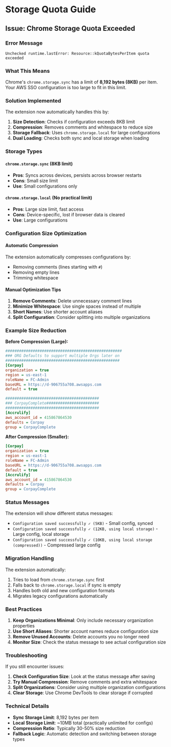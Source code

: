 # Storage Quota Guide

## Issue: Chrome Storage Quota Exceeded

### Error Message

```
Unchecked runtime.lastError: Resource::kQuotaBytesPerItem quota exceeded
```

### What This Means

Chrome's `chrome.storage.sync` has a limit of **8,192 bytes (8KB)** per item. Your AWS SSO configuration is too large to fit in this limit.

### Solution Implemented

The extension now automatically handles this by:

1. **Size Detection**: Checks if configuration exceeds 8KB limit
2. **Compression**: Removes comments and whitespace to reduce size
3. **Storage Fallback**: Uses `chrome.storage.local` for large configurations
4. **Dual Loading**: Checks both sync and local storage when loading

### Storage Types

#### `chrome.storage.sync` (8KB limit)

- **Pros**: Syncs across devices, persists across browser restarts
- **Cons**: Small size limit
- **Use**: Small configurations only

#### `chrome.storage.local` (No practical limit)

- **Pros**: Large size limit, fast access
- **Cons**: Device-specific, lost if browser data is cleared
- **Use**: Large configurations

### Configuration Size Optimization

#### Automatic Compression

The extension automatically compresses configurations by:

- Removing comments (lines starting with `#`)
- Removing empty lines
- Trimming whitespace

#### Manual Optimization Tips

1. **Remove Comments**: Delete unnecessary comment lines
2. **Minimize Whitespace**: Use single spaces instead of multiple
3. **Short Names**: Use shorter account aliases
4. **Split Configuration**: Consider splitting into multiple organizations

### Example Size Reduction

**Before Compression (Large):**

```ini
###################################################
### ORG Defaults to support multiple Orgs later on
##################################################
[Corpay] 
organization = true
region = us-east-1
roleName = FC-Admin
baseURL = https://d-906755a708.awsapps.com
default = true

#########################################
### CorpayComplete#######################
#########################################
[Accrulify]
aws_account_id = 415867864530
defaults = Corpay
group = CorpayComplete
```

**After Compression (Smaller):**

```ini
[Corpay]
organization = true
region = us-east-1
roleName = FC-Admin
baseURL = https://d-906755a708.awsapps.com
default = true
[Accrulify]
aws_account_id = 415867864530
defaults = Corpay
group = CorpayComplete
```

### Status Messages

 The extension will show different status messages:

- `Configuration saved successfully ✓ (5KB)` - Small config, synced
- `Configuration saved successfully ✓ (12KB, using local storage)` - Large config, local storage
- `Configuration saved successfully ✓ (10KB, using local storage (compressed))` - Compressed large config

### Migration Handling

The extension automatically:

1. Tries to load from `chrome.storage.sync` first
2. Falls back to `chrome.storage.local` if sync is empty
3. Handles both old and new configuration formats
4. Migrates legacy configurations automatically

### Best Practices

1. **Keep Organizations Minimal**: Only include necessary organization properties
2. **Use Short Aliases**: Shorter account names reduce configuration size
3. **Remove Unused Accounts**: Delete accounts you no longer need
4. **Monitor Size**: Check the status message to see actual configuration size

### Troubleshooting

If you still encounter issues:

1. **Check Configuration Size**: Look at the status message after saving
2. **Try Manual Compression**: Remove comments and extra whitespace
3. **Split Organizations**: Consider using multiple organization configurations
4. **Clear Storage**: Use Chrome DevTools to clear storage if corrupted

### Technical Details

- **Sync Storage Limit**: 8,192 bytes per item
- **Local Storage Limit**: ~10MB total (practically unlimited for configs)
- **Compression Ratio**: Typically 30-50% size reduction
- **Fallback Logic**: Automatic detection and switching between storage types
